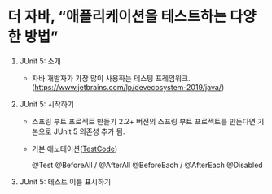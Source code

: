 # 더 자바, “애플리케이션을 테스트하는 다양한 방법” 

1. JUnit 5: 소개
   - 자바 개발자가 가장 많이 사용하는 테스팅 프레임워크.
     (https://www.jetbrains.com/lp/devecosystem-2019/java/)

2. JUnit 5: 시작하기
   - 스프링 부트 프로젝트 만들기
     2.2+ 버전의 스프링 부트 프로젝트를 만든다면 기본으로 JUnit 5 의존성 추가 됨.

   - 기본 애노테이션([TestCode](https://github.com/JoGaJang/theJavaTest/blob/master/src/test/java/com/thejavatest/thejavatest/StudyTest.java))
   
     @Test
     @BeforeAll / @AfterAll
     @BeforeEach / @AfterEach
     @Disabled
  
3. JUnit 5: 테스트 이름 표시하기
